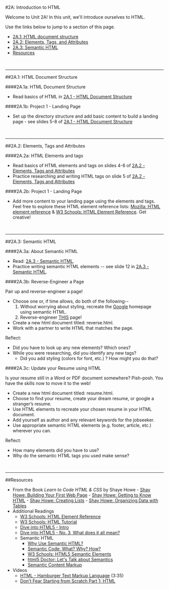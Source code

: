 #2A: Introduction to HTML

Welcome to Unit 2A!  In this unit, we'll introduce ourselves to HTML.

Use the links below to jump to a section of this page.

- [2A.1: HTML document structure](#2A1-html-document-structure)
- [2A.2: Elements, Tags, and Attributes](#2A2-elements)
- [2A.3: Semantic HTML](#2A3-semantic)
- [Resources](#resources)

<br>
<hr height="10px">

##<a id="2A1-html-document-structure">2A.1: HTML Document Structure</a>

####2A.1a: HTML Document Structure

- Read basics of HTML in [2A.1 - HTML Document Structure](https://docs.google.com/presentation/d/14V9mqnnqLOpVrp0exf-XlNg8IsVmLDqRIDueO0Xlawc/edit?usp=sharing)


####2A.1b: Project 1 - Landing Page

- Set up the directory structure and add basic content to build a landing page - see slides 5-8 of [2A.1 - HTML Document Structure](https://docs.google.com/presentation/d/14V9mqnnqLOpVrp0exf-XlNg8IsVmLDqRIDueO0Xlawc/edit?usp=sharing)

<br>
<hr height="10px">

##<a id="2A2-elements">2A.2: Elements, Tags and Attributes</a>

####2A.2a: HTML Elements and tags

- Read basics of HTML elements and tags on slides 4-6 of [2A.2 - Elements, Tags and Attributes](https://docs.google.com/presentation/d/1yhCjYalgiIQmbId2TnhVReNRDsbLBogQ1FtjDe7syxg/edit?usp=sharing)
- Practice researching and writing HTML tags on slide 5 of [2A.2 - Elements, Tags and Attributes](https://docs.google.com/presentation/d/1yhCjYalgiIQmbId2TnhVReNRDsbLBogQ1FtjDe7syxg/edit?usp=sharing)

####2A.2b: Project 1 - Landing Page

- Add more content to your landing page using the elements and tags.  Feel free to explore these HTML element reference lists: [Mozilla: HTML element reference](https://developer.mozilla.org/en-US/docs/Web/HTML/Element) & [W3 Schools: HTML Element Reference](http://www.w3schools.com/tags/default.asp).  Get creative!

<br>
<hr height="10px">
##<a id="2A3-semantic">2A.3: Semantic HTML</a>

####2A.3a: About Semantic HTML
- Read: [2A.3 - Semantic HTML](https://docs.google.com/presentation/d/1Q9z3_zY-9c8keImrD4owboUGb6eljRqcRjd5dzrWQZ8/edit?usp=sharing).
- Practice writing semantic HTML elements -- see slide 12 in [2A.3 - Semantic HTML](https://docs.google.com/presentation/d/1Q9z3_zY-9c8keImrD4owboUGb6eljRqcRjd5dzrWQZ8/edit?usp=sharing).

####2A.3b: Reverse-Engineer a Page

Pair up and reverse-engineer a page!  

- Choose one or, if time allows, do both of the following--
	1. Without worrying about styling, recreate the [Google](www.google.com) homepage using semantic HTML.
	2. Reverse-engineer [THIS](https://docs.google.com/drawings/d/1aBNhlbSW8ZBj_STNxqBLOfTEn3aVHy52rYOyb6w7YSI/edit) page!
- Create a new html document titled: reverse.html.
- Work with a partner to write HTML that matches the page.

Reflect:

- Did you have to look up any new elements? Which ones?
- While you were researching, did you identify any new tags?
	- Did you add styling (colors for font, etc.) ? How might you do that?

####2A.3c: Update your Resume using HTML

Is your resume still in a Word or PDF document somewhere? Pish-posh. You have the skills now to move it to the web!

- Create a new html document titled: resume.html.
- Choose to find your resume, create your dream resume, or google a stranger’s resume.
- Use HTML elements to recreate your chosen resume in your HTML document.
- Add yourself as author and any relevant keywords for the jobseeker.
- Use appropriate semantic HTML elements (e.g. footer, article, etc.) wherever you can.

Reflect:

- How many elements did you have to use?
- Why do the semantic HTML tags you used make sense?

<br>
<hr height="10px">


##<a id="resources">Resources</a>

- From the Book *Learn to Code HTML & CSS* by Shaye Howe
		- [Shay Howe: Building Your First Web Page](http://learn.shayhowe.com/html-css/building-your-first-web-page/)
		- [Shay Howe: Getting to Know HTML](http://learn.shayhowe.com/html-css/getting-to-know-html/)
		- [Shay Howe: Creating Lists](http://learn.shayhowe.com/html-css/creating-lists/)
		- [Shay Howe: Organizing Data with Tables](http://learn.shayhowe.com/html-css/organizing-data-with-tables/)
- Additional Readings
	- [W3 Schools: HTML Element Reference](http://www.w3schools.com/tags/default.asp)
	- [W3 Schools: HTML Tutorial](http://www.w3schools.com/html/default.asp)
	- [Dive into HTML5 - Intro](http://diveintohtml5.info/index.html)
	- [Dive into HTML5 - No. 3, What does it all mean?](http://diveintohtml5.info/semantics.html)
	- Semantic HTML
		- [Why Use Semantic HTML?](http://webdesign.about.com/od/htmltags/a/why-semantic-html.htm)
		- [Semantic Code: What? Why? How?](https://boagworld.com/dev/semantic-code-what-why-how/)
		- [W3 Schools: HTML5 Semantic Elements](http://www.w3schools.com/html/html5_semantic_elements.asp)
		- [html5 Doctor: Let's Talk about Semantics](http://html5doctor.com/lets-talk-about-semantics/)
		- [Semantic Content Markup](http://webstyleguide.com/wsg3/5-site-structure/2-semantic-markup.html)
- Videos
	- [HTML - Hamburger Text Markup Language](http://www.dontfeartheinternet.com/html/html) (3:35)
	- [Don't Fear Starting from Scratch Part 1: HTML](http://www.dontfeartheinternet.com/html/don%E2%80%99t-fear-starting-from-scratch)




